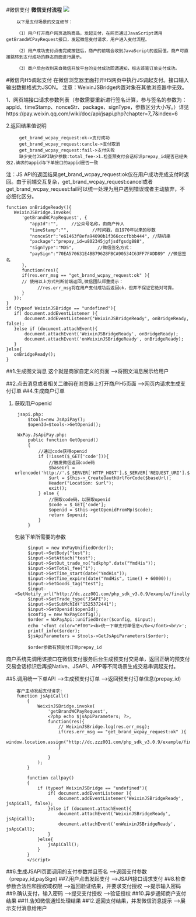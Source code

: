 
#微信支付
**微信支付流程**
![](https://pay.weixin.qq.com/wiki/doc/api/img/chapter7_4_1.png)

		以下是支付场景的交互细节：
		
		（1）用户打开商户网页选购商品，发起支付，在网页通过JavaScript调用getBrandWCPayRequest接口，发起微信支付请求，用户进入支付流程。
		
		（2）用户成功支付点击完成按钮后，商户的前端会收到JavaScript的返回值。商户可直接跳转到支付成功的静态页面进行展示。
		
		（3）商户后台收到来自微信开放平台的支付成功回调通知，标志该笔订单支付成功。
#微信内H5调起支付
在微信浏览器里面打开H5网页中执行JS调起支付。接口输入输出数据格式为JSON。
注意：WeixinJSBridge内置对象在其他浏览器中无效。

1、网页端接口请求参数列表（参数需要重新进行签名计算，参与签名的参数为：appId、timeStamp、nonceStr、package、signType，参数区分大小写。）详见https://pay.weixin.qq.com/wiki/doc/api/jsapi.php?chapter=7_7&index=6

2.返回结果值说明

		 get_brand_wcpay_request:ok->支付成功
		 get_brand_wcpay_request:cancle->支付取消
		 get_brand_wcpay_request:fail->支付失败
		 缺少支付JSAPI缺少参数:total_fee->1.检查预支付会话标识prepay_id是否已经失效2.请求的appid与下单接口的appid是否一致
注：JS API的返回结果get_brand_wcpay_request:ok仅在用户成功完成支付时返回。由于前端交互复杂，get_brand_wcpay_request:cancel或者get_brand_wcpay_request:fail可以统一处理为用户遇到错误或者主动放弃，不必细化区分。

	function onBridgeReady(){
	   WeixinJSBridge.invoke(
	      'getBrandWCPayRequest', {
	         "appId":"",     //公众号名称，由商户传入     
	         "timeStamp":"",         //时间戳，自1970年以来的秒数     
	         "nonceStr":"e61463f8efa94090b1f366cccfbbb444", //随机串     
	         "package":"prepay_id=u802345jgfjsdfgsdg888",     
	         "signType":"MD5",         //微信签名方式：     
	         "paySign":"70EA570631E4BB79628FBCA90534C63FF7FADD89" //微信签名 
	      },
	      function(res){
	      if(res.err_msg == "get_brand_wcpay_request:ok" ){
	      // 使用以上方式判断前端返回,微信团队郑重提示：
	            //res.err_msg将在用户支付成功后返回ok，但并不保证它绝对可靠。
	      } 
	   }); 
	}
	if (typeof WeixinJSBridge == "undefined"){
	   if( document.addEventListener ){
	       document.addEventListener('WeixinJSBridgeReady', onBridgeReady, false);
	   }else if (document.attachEvent){
	       document.attachEvent('WeixinJSBridgeReady', onBridgeReady); 
	       document.attachEvent('onWeixinJSBridgeReady', onBridgeReady);
	   }
	}else{
	   onBridgeReady();
	}
##1.生成图文消息
		这个就是商家自定义的页面
		-->将图文消息展示给用户

##2.点击消息或者相关二维码在浏览器上打开商户H5页面
		-->网页内请求生成支付订单
##4.生成商户订单
	
1. 获取用户openid
 
		jsapi.php:
			$tools=new JsApiPay();
			$openId=$tools->GetOpenid();

		WxPay.JsApiPay.php:
			public function GetOpenid()
			{
				//通过code获得openid
				if (!isset($_GET['code'])){
					//触发微信返回code码
					$baseUrl = urlencode('http://'.$_SERVER['HTTP_HOST'].$_SERVER['REQUEST_URI'].$_SERVER['QUERY_STRING']);
					$url = $this->_CreateOauthUrlForCode($baseUrl);
					Header("Location: $url");
					exit();
				} else {
					//获取code码，以获取openid
				    $code = $_GET['code'];
					$openid = $this->getOpenidFromMp($code);
					return $openid;
				}
			}

     包装下单所需要的参数 

			$input = new WxPayUnifiedOrder();
			$input->SetBody("test");
			$input->SetAttach("test");
			$input->SetOut_trade_no("sdkphp".date("YmdHis"));
			$input->SetTotal_fee("1");
			$input->SetTime_start(date("YmdHis"));
			$input->SetTime_expire(date("YmdHis", time() + 60000));
			$input->SetGoods_tag("test");
			$input->SetNotify_url("http://dc.zzz001.com/php_sdk_v3.0.9/example/finally.php");
			$input->SetTrade_type("JSAPI");
			$input->SetSubMchId("1525372441");
			$input->SetOpenid($openId);
			$config = new WxPayConfig();
			$order = WxPayApi::unifiedOrder($config, $input);
			echo '<font color="#f00"><b>统一下单支付单信息</b></font><br/>';
			printf_info($order);
			$jsApiParameters = $tools->GetJsApiParameters($order);

			$order参数有预支付订单prepay_id



商户系统先调用该接口在微信支付服务后台生成预支付交易单，返回正确的预支付交易会话标识后再按Native、JSAPI、APP等不同场景生成交易串调起支付。

##5.调用统一下单API
		-->生成预支付订单
			-->返回预支付订单信息(prepay_id)

		客户主动发起支付请求:
		function jsApiCall()
			{
				WeixinJSBridge.invoke(
					'getBrandWCPayRequest',
					<?php echo $jsApiParameters; ?>,
					function(res){
						// WeixinJSBridge.log(res.err_msg);
						if(res.err_msg == "get_brand_wcpay_request:ok" ){
			  				window.location.assign("http://dc.zzz001.com/php_sdk_v3.0.9/example/finally.php");
			            } 
						
					}
				);
			}
		
			function callpay()
			{
				if (typeof WeixinJSBridge == "undefined"){
				    if( document.addEventListener ){
				        document.addEventListener('WeixinJSBridgeReady', jsApiCall, false);
				    }else if (document.attachEvent){
				        document.attachEvent('WeixinJSBridgeReady', jsApiCall); 
				        document.attachEvent('onWeixinJSBridgeReady', jsApiCall);
				    }
				}else{
				    jsApiCall();
				}
			}
			</script>
##6.生成JSAPI页面调用的支付参数并且签名
		-->返回支付参数（prepay_id,paySign)
##7.用户点击发起支付
		-->JSAPI接口请求支付
##8.检查参数合法性和授权域权限
		-->返回验证结果，并要求支付授权
			-->提示输入密码
##9.确认支付，输入密码
		-->提交支付授权
			-->验证授权
##10.异步通知商户支付结果
##11.告知微信通知处理结果
##12.返回支付结果，并发微信消息提示
		-->展示支付消息给用户
